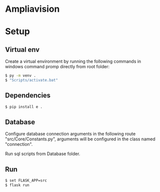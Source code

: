 # Ampliavision

# Setup
## Virtual env
Create a virtual environment by running the following commands in windows command promp directly from root folder:
```sh
$ py -m venv .
$ "Scripts/activate.bat"
```
## Dependencies
```sh
$ pip install e .
```
## Database
Configure database connection arguments in  the following route "src/Core/Constants.py", arguments will be configured in the class named "connection".

Run sql scripts from Database folder.

## Run
```sh
$ set FLASK_APP=src
$ flask run
```



